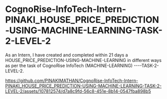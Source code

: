 # CognoRise-InfoTech-Intern-PINAKI_HOUSE_PRICE_PREDICTION-USING-MACHINE-LEARNING-TASK-2-LEVEL-2
As an Intern, I have created and completed within 21 days a HOUSE_PRICE_PREDICTION-USING-MACHINE-LEARNING in different ways as per the task of CognoRise InfoTech (MACHINE-LEARNING) ----TASK-2-LEVEL-2.


https://github.com/PINAKIMATHAN/CognoRise-InfoTech-Intern-PINAKI_HOUSE_PRICE_PREDICTION-USING-MACHINE-LEARNING-TASK-2-LEVEL-2/assets/107812574/d7a8c9fd-56c8-451e-8b14-0547fba898b5

